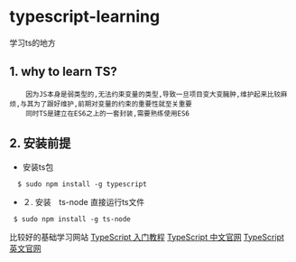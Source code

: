 # typescript-learning
学习ts的地方
## 1. why to learn TS?
        因为JS本身是弱类型的,无法约束变量的类型,导致一旦项目变大变臃肿,维护起来比较麻烦,与其为了跟好维护,前期对变量的约束的重要性就至关重要
        同时TS是建立在ES6之上的一套封装,需要熟练使用ES6
## 2. 安装前提
- 安装ts包
```
  $ sudo npm install -g typescript
```
- ２. 安装　ts-node 直接运行ts文件
```
 $ sudo npm install -g ts-node
```



比较好的基础学习网站
[TypeScript 入门教程](https://ts.xcatliu.com/)
[TypeScript 中文官网](https://www.tslang.cn/docs/handbook/generics.html)
[TypeScript 英文官网](http://www.typescriptlang.org/docs/handbook/declaration-merging.html)
